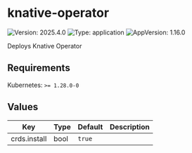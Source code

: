 # knative-operator

![Version: 2025.4.0](https://img.shields.io/badge/Version-2025.4.0-informational?style=flat-square) ![Type: application](https://img.shields.io/badge/Type-application-informational?style=flat-square) ![AppVersion: 1.16.0](https://img.shields.io/badge/AppVersion-1.16.0-informational?style=flat-square)

Deploys Knative Operator

## Requirements

Kubernetes: `>= 1.28.0-0`

## Values

| Key | Type | Default | Description |
|-----|------|---------|-------------|
| crds.install | bool | `true` |  |
